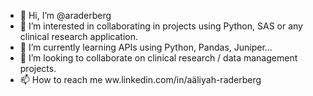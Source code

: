 - 👋 Hi, I’m @araderberg
- 👀 I’m interested in collaborating in projects using Python, SAS or any clinical research application.
- 🌱 I’m currently learning APIs using Python, Pandas, Juniper...
- 💞️ I’m looking to collaborate on clinical research / data management projects.
- 📫 How to reach me ww.linkedin.com/in/aäliyah-raderberg

<!---
araderberg/araderberg is a ✨ special ✨ repository because its `README.md` (this file) appears on your GitHub profile.
You can click the Preview link to take a look at your changes.
--->
